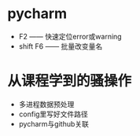 
# pycharm

- F2 —— 快速定位error或warning
- shift F6 —— 批量改变量名

# 从课程学到的骚操作
- 多进程数据预处理
- config里写好文件路径
- pycharm与github关联